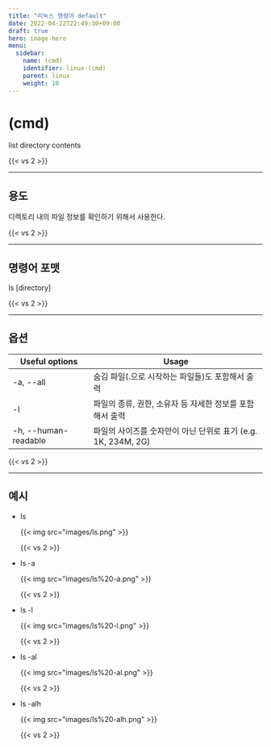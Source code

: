```yaml
---
title: "리눅스 명령어 default"
date: 2022-04-22T22:49:30+09:00
draft: true
hero: image-hero
menu:
  sidebar:
    name: (cmd)
    identifier: linux-(cmd)
    parent: linux
    weight: 10
---
```

<!-- man page: https://man7.org/linux/man-pages/index.html -->
# (cmd)
<!-- man page 내의 NAME 내용을 입력 -->
list directory contents

{{< vs 2 >}}

---
## 용도
<!-- 명령어 주 활용 용도 작성 -->
디렉토리 내의 파일 정보를 확인하기 위해서 사용한다.

{{< vs 2 >}}

---
## 명령어 포맷
<!-- 명령어 작성 방식 -->
ls [directory]

{{< vs 2 >}}

---
## 옵션
<!-- 명령어 주 활용 옵션 작성 -->
| Useful options       | Usage                                                         |
| -------------------- | ------------------------------------------------------------- |
| -a, --all            | 숨김 파일(.으로 시작하는 파일들)도 포함해서 출력              |
| -l                   | 파일의 종류, 권한, 소유자 등 자세한 정보를 포함해서 출력      |
| -h, --human-readable | 파일의 사이즈를 숫자만이 아닌 단위로 표기 (e.g. 1K, 234M, 2G) |

{{< vs 2 >}}

---
## 예시
<!-- 기본 명령어 + 옵션 활용 예시 작성 -->
   - ls

     {{< img src="images/ls.png" >}}

      {{< vs 2 >}}

   - ls -a

     {{< img src="images/ls%20-a.png" >}}

      {{< vs 2 >}}

   - ls -l

      {{< img src="images/ls%20-l.png" >}}

      {{< vs 2 >}}


   - ls -al

      {{< img src="images/ls%20-al.png" >}}

      {{< vs 2 >}}


   - ls -alh

      {{< img src="images/ls%20-alh.png" >}}

      {{< vs 2 >}}

